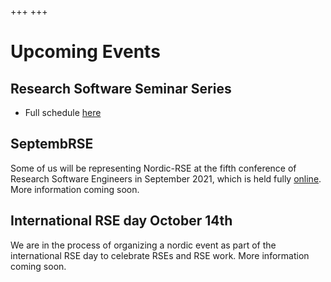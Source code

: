 +++
+++

# Upcoming Events

## Research Software Seminar Series

- Full schedule [here](/events/seminar-series)

## SeptembRSE

Some of us will be representing Nordic-RSE at the fifth conference of Research Software Engineers in September 2021, which is held fully [online](https://septembrse.society-rse.org/). More information coming soon. 

## International RSE day October 14th

We are in the process of organizing a nordic event as part of the international RSE day to celebrate RSEs and RSE work. More information coming soon.



